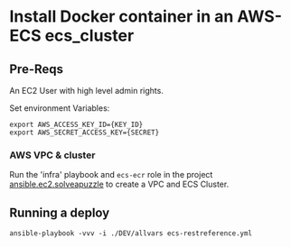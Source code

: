 # Install Docker container in an AWS-ECS ecs_cluster

## Pre-Reqs

An EC2 User with high level admin rights.

Set environment Variables:

```
export AWS_ACCESS_KEY_ID={KEY_ID}
export AWS_SECRET_ACCESS_KEY={SECRET}
```

### AWS VPC & cluster

Run the 'infra' playbook and `ecs-ecr` role in the project [ansible.ec2.solveapuzzle](https://github.com/npiper/ansible.ec2.solveapuzzle) to create a VPC and ECS Cluster.

## Running a deploy

```
ansible-playbook -vvv -i ./DEV/allvars ecs-restreference.yml
```
